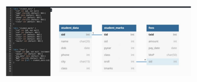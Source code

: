 
<html>
<body>
  <p>

  </p>
  <img src=https://github.com/debanjan0/Student_Managment_System_with_Python_Curses/blob/main/image.jpeg>
</body>
</html>


